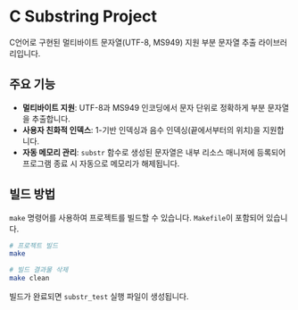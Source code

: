 # C Substring Project

C언어로 구현된 멀티바이트 문자열(UTF-8, MS949) 지원 부분 문자열 추출 라이브러리입니다.

## 주요 기능

- **멀티바이트 지원**: UTF-8과 MS949 인코딩에서 문자 단위로 정확하게 부분 문자열을 추출합니다.
- **사용자 친화적 인덱스**: 1-기반 인덱싱과 음수 인덱싱(끝에서부터의 위치)을 지원합니다.
- **자동 메모리 관리**: `substr` 함수로 생성된 문자열은 내부 리소스 매니저에 등록되어 프로그램 종료 시 자동으로 메모리가 해제됩니다.

## 빌드 방법

`make` 명령어를 사용하여 프로젝트를 빌드할 수 있습니다. `Makefile`이 포함되어 있습니다.

```bash
# 프로젝트 빌드
make

# 빌드 결과물 삭제
make clean
```

빌드가 완료되면 `substr_test` 실행 파일이 생성됩니다.
